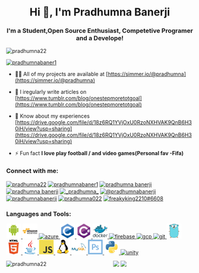 <h1 align="center">Hi 👋, I'm Pradhumna Banerji</h1>
<h3 align="center">I'm a Student,Open Source Enthusiast, Competetive Programer and a Develope!</h3>

<p align="left"> <img src="https://komarev.com/ghpvc/?username=pradhumna22&label=Profile%20views&color=0e75b6&style=flat" alt="pradhumna22" /> </p>



<p align="left"> <a href="https://twitter.com/pradhumnabaner1" target="blank"><img src="https://img.shields.io/twitter/follow/pradhumnabaner1?logo=twitter&style=for-the-badge" alt="pradhumnabaner1" /></a> </p>

- 👨‍💻 All of my projects are available at [https://simmer.io/@pradhumna](https://simmer.io/@pradhumna)

- 📝 I iregularly write articles on [https://www.tumblr.com/blog/onestepmoretotgoal](https://www.tumblr.com/blog/onestepmoretotgoal)

- 📄 Know about my experiences [https://drive.google.com/file/d/18z6RQ1YVjOxU0RzoNXHVAK9QnB6H30iH/view?usp=sharing](https://drive.google.com/file/d/18z6RQ1YVjOxU0RzoNXHVAK9QnB6H30iH/view?usp=sharing)

- ⚡ Fun fact **I love play football / and video games(Personal fav -Fifa)**

<h3 align="left">Connect with me:</h3>
<p align="left">
<a href="https://dev.to/pradhumna22" target="blank"><img align="center" src="https://cdn.jsdelivr.net/npm/simple-icons@3.0.1/icons/dev-dot-to.svg" alt="pradhumna22" height="30" width="40" /></a>
<a href="https://twitter.com/pradhumnabaner1" target="blank"><img align="center" src="https://raw.githubusercontent.com/rahuldkjain/github-profile-readme-generator/master/src/images/icons/Social/twitter.svg" alt="pradhumnabaner1" height="30" width="40" /></a>
<a href="https://www.linkedin.com/in/pradhumna-banerji-b1ab5019a" target="blank"><img align="center" src="https://raw.githubusercontent.com/rahuldkjain/github-profile-readme-generator/master/src/images/icons/Social/linked-in-alt.svg" alt="pradhumna banerji" height="30" width="40" /></a>
<a href="https://fb.com/pradhumna banerji" target="blank"><img align="center" src="https://raw.githubusercontent.com/rahuldkjain/github-profile-readme-generator/master/src/images/icons/Social/facebook.svg" alt="pradhumna banerji" height="30" width="40" /></a>
<a href="https://instagram.com/_pradhumna_" target="blank"><img align="center" src="https://raw.githubusercontent.com/rahuldkjain/github-profile-readme-generator/master/src/images/icons/Social/instagram.svg" alt="_pradhumna_" height="30" width="40" /></a>
<a href="https://www.hackerrank.com/pradhumnabanerji" target="blank"><img align="center" src="https://raw.githubusercontent.com/rahuldkjain/github-profile-readme-generator/master/src/images/icons/Social/hackerrank.svg" alt="@pradhumnabanerji" height="30" width="40" /></a>
<a href="https://www.leetcode.com/pradhumnabanerji" target="blank"><img align="center" src="https://raw.githubusercontent.com/rahuldkjain/github-profile-readme-generator/master/src/images/icons/Social/leet-code.svg" alt="pradhumnabanerji" height="30" width="40" /></a>
<a href="https://auth.geeksforgeeks.org/user/pradhumna022" target="blank"><img align="center" src="https://raw.githubusercontent.com/rahuldkjain/github-profile-readme-generator/master/src/images/icons/Social/geeks-for-geeks.svg" alt="pradhumna022" height="30" width="40" /></a>
<a href="https://discord.gg/freakyking2210#6608" target="blank"><img align="center" src="https://raw.githubusercontent.com/rahuldkjain/github-profile-readme-generator/master/src/images/icons/Social/discord.svg" alt="freakyking2210#6608" height="30" width="40" /></a>
</p>




<h3 align="left">Languages and Tools:</h3>
<p align="left"> <a href="https://developer.android.com" target="_blank"> <img src="https://raw.githubusercontent.com/devicons/devicon/master/icons/android/android-original-wordmark.svg" alt="android" width="40" height="40"/> </a> <a href="https://aws.amazon.com" target="_blank"> <img src="https://raw.githubusercontent.com/devicons/devicon/master/icons/amazonwebservices/amazonwebservices-original-wordmark.svg" alt="aws" width="40" height="40"/> </a> <a href="https://azure.microsoft.com/en-in/" target="_blank"> <img src="https://www.vectorlogo.zone/logos/microsoft_azure/microsoft_azure-icon.svg" alt="azure" width="40" height="40"/> </a> <a href="https://www.cprogramming.com/" target="_blank"> <img src="https://raw.githubusercontent.com/devicons/devicon/master/icons/c/c-original.svg" alt="c" width="40" height="40"/> </a> <a href="https://www.w3schools.com/cs/" target="_blank"> <img src="https://raw.githubusercontent.com/devicons/devicon/master/icons/csharp/csharp-original.svg" alt="csharp" width="40" height="40"/> </a> <a href="https://www.docker.com/" target="_blank"> <img src="https://raw.githubusercontent.com/devicons/devicon/master/icons/docker/docker-original-wordmark.svg" alt="docker" width="40" height="40"/> </a> <a href="https://firebase.google.com/" target="_blank"> <img src="https://www.vectorlogo.zone/logos/firebase/firebase-icon.svg" alt="firebase" width="40" height="40"/> </a> <a href="https://cloud.google.com" target="_blank"> <img src="https://www.vectorlogo.zone/logos/google_cloud/google_cloud-icon.svg" alt="gcp" width="40" height="40"/> </a> <a href="https://git-scm.com/" target="_blank"> <img src="https://www.vectorlogo.zone/logos/git-scm/git-scm-icon.svg" alt="git" width="40" height="40"/> </a> <a href="https://golang.org" target="_blank"> <img src="https://raw.githubusercontent.com/devicons/devicon/master/icons/go/go-original.svg" alt="go" width="40" height="40"/> </a> <a href="https://www.w3.org/html/" target="_blank"> <img src="https://raw.githubusercontent.com/devicons/devicon/master/icons/html5/html5-original-wordmark.svg" alt="html5" width="40" height="40"/> </a> <a href="https://www.java.com" target="_blank"> <img src="https://raw.githubusercontent.com/devicons/devicon/master/icons/java/java-original.svg" alt="java" width="40" height="40"/> </a> <a href="https://developer.mozilla.org/en-US/docs/Web/JavaScript" target="_blank"> <img src="https://raw.githubusercontent.com/devicons/devicon/master/icons/javascript/javascript-original.svg" alt="javascript" width="40" height="40"/> </a> <a href="https://www.linux.org/" target="_blank"> <img src="https://raw.githubusercontent.com/devicons/devicon/master/icons/linux/linux-original.svg" alt="linux" width="40" height="40"/> </a> <a href="https://www.mysql.com/" target="_blank"> <img src="https://raw.githubusercontent.com/devicons/devicon/master/icons/mysql/mysql-original-wordmark.svg" alt="mysql" width="40" height="40"/> </a> <a href="https://www.photoshop.com/en" target="_blank"> <img src="https://raw.githubusercontent.com/devicons/devicon/master/icons/photoshop/photoshop-line.svg" alt="photoshop" width="40" height="40"/> </a> <a href="https://www.python.org" target="_blank"> <img src="https://raw.githubusercontent.com/devicons/devicon/master/icons/python/python-original.svg" alt="python" width="40" height="40"/> </a> <a href="https://unity.com/" target="_blank"> <img src="https://www.vectorlogo.zone/logos/unity3d/unity3d-icon.svg" alt="unity" width="40" height="40"/> </a> </p>


<p align="center">
<img align="left" src="https://github-readme-stats.vercel.app/api/top-langs?username=pradhumna22&show_icons=true&locale=en&layout=compact" alt="pradhumna22" />
  <img width="49%" src="https://github-readme-stats.vercel.app/api?username=pradhumna22&theme=react&show_icons=true" />
  <img width="49%" src ="http://github-readme-streak-stats.herokuapp.com?user=pradhumna22&theme=react" />
</p>
<!--
<p>&nbsp;<img align="center" src="https://github-readme-stats.vercel.app/api?username=pradhumna22&show_icons=true&locale=en" alt="pradhumna22" /></p>

<p><img align="center" src="https://github-readme-streak-stats.herokuapp.com/?user=pradhumna22&" alt="pradhumna22" /></p>
-->
